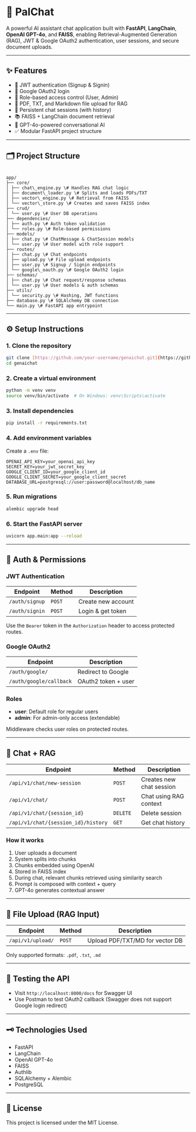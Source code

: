 # 🧠 PalChat

A powerful AI assistant chat application built with **FastAPI**, **LangChain**, **OpenAI GPT-4o**, and **FAISS**, enabling Retrieval-Augmented Generation (RAG), JWT & Google OAuth2 authentication, user sessions, and secure document uploads.

---

## ✨ Features

- 🔐 JWT authentication (Signup & Signin)
- 🔑 Google OAuth2 login
- 👥 Role-based access control (User, Admin)
- 📁 PDF, TXT, and Markdown file upload for RAG
- 💬 Persistent chat sessions (with history)
- 📚 FAISS + LangChain document retrieval
- 🧠 GPT-4o-powered conversational AI
- ✅ Modular FastAPI project structure

---

## 🗂️ Project Structure

```

app/
├── core/
│ ├── chat\_engine.py \# Handles RAG chat logic
│ ├── document\_loader.py \# Splits and loads PDFs/TXT
│ ├── vector\_engine.py \# Retrieval from FAISS
│ └── vector\_store.py \# Creates and saves FAISS index
├── crud/
│ └── user.py \# User DB operations
├── dependencies/
│ ├── auth.py \# Auth token validation
│ └── roles.py \# Role-based permissions
├── models/
│ ├── chat.py \# ChatMessage & ChatSession models
│ └── user.py \# User model with role support
├── routes/
│ ├── chat.py \# Chat endpoints
│ ├── upload.py \# File upload endpoints
│ ├── user.py \# Signup / Signin endpoints
│ └── google\_oauth.py \# Google OAuth2 login
├── schemas/
│ ├── chat.py \# Chat request/response schemas
│ └── user.py \# User models & auth schemas
├── utils/
│ └── security.py \# Hashing, JWT functions
├── database.py \# SQLAlchemy DB connection
└── main.py \# FastAPI app entrypoint

````

---

## ⚙️ Setup Instructions

### 1. Clone the repository

```bash
git clone [https://github.com/your-username/genaichat.git](https://github.com/ifecog/palchat-api.git)
cd genaichat
````

### 2\. Create a virtual environment

```bash
python -m venv venv
source venv/bin/activate  # On Windows: venv\Scripts\activate
```

### 3\. Install dependencies

```bash
pip install -r requirements.txt
```

### 4\. Add environment variables

Create a `.env` file:

```env
OPENAI_API_KEY=your_openai_api_key
SECRET_KEY=your_jwt_secret_key
GOOGLE_CLIENT_ID=your_google_client_id
GOOGLE_CLIENT_SECRET=your_google_client_secret
DATABASE_URL=postgresql://user:password@localhost/db_name
```

### 5\. Run migrations

```bash
alembic upgrade head
```

### 6\. Start the FastAPI server

```bash
uvicorn app.main:app --reload
```

-----

## 🔐 Auth & Permissions

### JWT Authentication

| Endpoint        | Method | Description          |
|-----------------|--------|----------------------|
| `/auth/signup`  | `POST`   | Create new account   |
| `/auth/signin`  | `POST`   | Login & get token    |

Use the `Bearer` token in the `Authorization` header to access protected routes.

### Google OAuth2

| Endpoint               | Description       |
|------------------------|-------------------|
| `/auth/google/`        | Redirect to Google |
| `/auth/google/callback` | OAuth2 token + user |

### Roles

  - **user**: Default role for regular users
  - **admin**: For admin-only access (extendable)

Middleware checks user roles on protected routes.

-----

## 🧠 Chat + RAG

| Endpoint                 | Method   | Description             |
|--------------------------|----------|-------------------------|
| `/api/v1/chat/new-session` | `POST`     | Creates new chat session |
| `/api/v1/chat/`          | `POST`     | Chat using RAG context  |
| `/api/v1/chat/{session_id}` | `DELETE`   | Delete session          |
| `/api/v1/chat/{session_id}/history` | `GET`      | Get chat history        |

### How it works

1.  User uploads a document
2.  System splits into chunks
3.  Chunks embedded using OpenAI
4.  Stored in FAISS index
5.  During chat, relevant chunks retrieved using similarity search
6.  Prompt is composed with context + query
7.  GPT-4o generates contextual answer

-----

## 📁 File Upload (RAG Input)

| Endpoint        | Method | Description                      |
|-----------------|--------|----------------------------------|
| `/api/v1/upload/` | `POST`   | Upload PDF/TXT/MD for vector DB |

Only supported formats: `.pdf`, `.txt`, `.md`

-----

## 🧪 Testing the API

  * Visit `http://localhost:8000/docs` for Swagger UI
  * Use Postman to test OAuth2 callback (Swagger does not support Google login redirect)

-----

## 🗝️ Technologies Used

  * FastAPI
  * LangChain
  * OpenAI GPT-4o
  * FAISS
  * Authlib
  * SQLAlchemy + Alembic
  * PostgreSQL

-----

## 📜 License

This project is licensed under the MIT License.

```
```